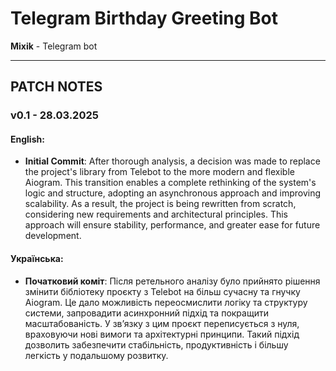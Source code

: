# Telegram Birthday Greeting Bot

**Mixik** - Telegram bot

---

## PATCH NOTES

### v0.1 - 28.03.2025

#### English:

- **Initial Commit**: After thorough analysis, a decision was made to replace the project's library from Telebot to the more modern and flexible Aiogram. This transition enables a complete rethinking of the system's logic and structure, adopting an asynchronous approach and improving scalability. As a result, the project is being rewritten from scratch, considering new requirements and architectural principles. This approach will ensure stability, performance, and greater ease for future development.


#### Українська:

- **Початковий коміт**: Після ретельного аналізу було прийнято рішення змінити бібліотеку проєкту з Telebot на більш сучасну та гнучку Aiogram. Це дало можливість переосмислити логіку та структуру системи, запровадити асинхронний підхід та покращити масштабованість. У зв’язку з цим проєкт переписується з нуля, враховуючи нові вимоги та архітектурні принципи. Такий підхід дозволить забезпечити стабільність, продуктивність і більшу легкість у подальшому розвитку.

